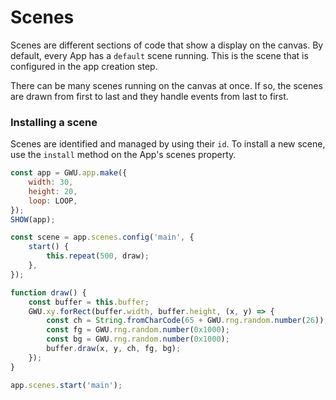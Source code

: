 # Scenes

Scenes are different sections of code that show a display on the canvas. By default, every App has a `default` scene running. This is the scene that is configured in the app creation step.

There can be many scenes running on the canvas at once. If so, the scenes are drawn from first to last and they handle events from last to first.

### Installing a scene

Scenes are identified and managed by using their `id`. To install a new scene, use the `install` method on the App's scenes property.

```js
const app = GWU.app.make({
    width: 30,
    height: 20,
    loop: LOOP,
});
SHOW(app);

const scene = app.scenes.config('main', {
    start() {
        this.repeat(500, draw);
    },
});

function draw() {
    const buffer = this.buffer;
    GWU.xy.forRect(buffer.width, buffer.height, (x, y) => {
        const ch = String.fromCharCode(65 + GWU.rng.random.number(26));
        const fg = GWU.rng.random.number(0x1000);
        const bg = GWU.rng.random.number(0x1000);
        buffer.draw(x, y, ch, fg, bg);
    });
}

app.scenes.start('main');
```
